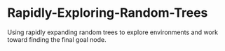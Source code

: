 # Rapidly-Exploring-Random-Trees
Using rapidly expanding random trees to explore environments and work toward finding the final goal node.
